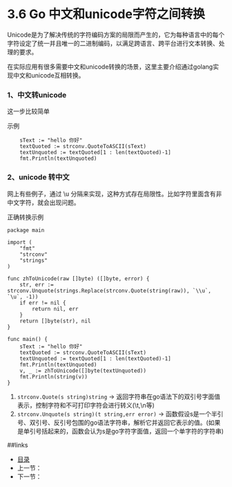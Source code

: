 # 3.6 Go 中文和unicode字符之间转换

Unicode是为了解决传统的字符编码方案的局限而产生的，它为每种语言中的每个字符设定了统一并且唯一的二进制编码，以满足跨语言、跨平台进行文本转换、处理的要求。

在实际应用有很多需要中文和unicode转换的场景，这里主要介绍通过golang实现中文和unicode互相转换。

### 1、中文转unicode

这一步比较简单

示例

```
	sText := "hello 你好"
	textQuoted := strconv.QuoteToASCII(sText)
	textUnquoted := textQuoted[1 : len(textQuoted)-1]
	fmt.Println(textUnquoted)
```

### 2、unicode 转中文

网上有些例子，通过 \u 分隔来实现，这种方式存在局限性。比如字符里面含有非中文字符，就会出现问题。

正确转换示例

```
package main

import (
	"fmt"
	"strconv"
	"strings"
)

func zhToUnicode(raw []byte) ([]byte, error) {
	str, err := strconv.Unquote(strings.Replace(strconv.Quote(string(raw)), `\\u`, `\u`, -1))
	if err != nil {
		return nil, err
	}
	return []byte(str), nil
}

func main() {
	sText := "hello 你好"
	textQuoted := strconv.QuoteToASCII(sText)
	textUnquoted := textQuoted[1 : len(textQuoted)-1]
	fmt.Println(textUnquoted)
	v, _ := zhToUnicode([]byte(textUnquoted))
	fmt.Println(string(v))
}

```

1. `strconv.Quote(s string)string` -> 返回字符串在go语法下的双引号字面值表示，控制字符和不可打印字符会进行转义(\t,\n等)
2. `strconv.Unquote(s string)(t string,err error)` -> 函数假设s是一个半引号、双引号、反引号包围的go语法字符串，解析它并返回它表示的值。(如果是单引号括起来的，函数会认为s是go字符字面值，返回一个单字符的字符串)

##links

- [目录](/zh/preface.md)
- 上一节：
- 下一节：

